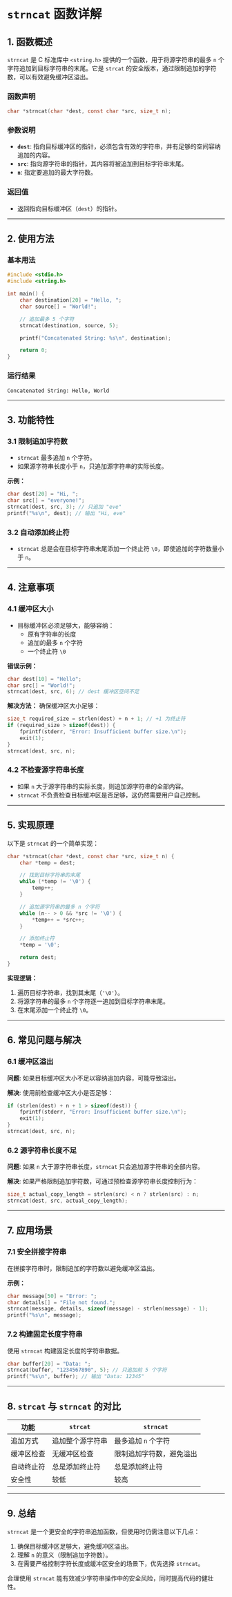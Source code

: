 # `strncat` 函数详解

## 1. 函数概述

`strncat` 是 C 标准库中 `<string.h>` 提供的一个函数，用于将源字符串的最多 `n` 个字符追加到目标字符串的末尾。它是 `strcat` 的安全版本，通过限制追加的字符数，可以有效避免缓冲区溢出。

### 函数声明
```c
char *strncat(char *dest, const char *src, size_t n);
```

### 参数说明
- **`dest`**: 指向目标缓冲区的指针，必须包含有效的字符串，并有足够的空间容纳追加的内容。
- **`src`**: 指向源字符串的指针，其内容将被追加到目标字符串末尾。
- **`n`**: 指定要追加的最大字符数。

### 返回值
- 返回指向目标缓冲区（`dest`）的指针。

---

## 2. 使用方法

### 基本用法
```c
#include <stdio.h>
#include <string.h>

int main() {
    char destination[20] = "Hello, ";
    char source[] = "World!";

    // 追加最多 5 个字符
    strncat(destination, source, 5);

    printf("Concatenated String: %s\n", destination);

    return 0;
}
```

### 运行结果
```
Concatenated String: Hello, World
```

---

## 3. 功能特性

### 3.1 限制追加字符数
- `strncat` 最多追加 `n` 个字符。
- 如果源字符串长度小于 `n`，只追加源字符串的实际长度。

**示例：**
```c
char dest[20] = "Hi, ";
char src[] = "everyone!";
strncat(dest, src, 3); // 只追加 "eve"
printf("%s\n", dest); // 输出 "Hi, eve"
```

### 3.2 自动添加终止符
- `strncat` 总是会在目标字符串末尾添加一个终止符 `\0`，即使追加的字符数量小于 `n`。

---

## 4. 注意事项

### 4.1 缓冲区大小
- 目标缓冲区必须足够大，能够容纳：
  - 原有字符串的长度
  - 追加的最多 `n` 个字符
  - 一个终止符 `\0`

**错误示例：**
```c
char dest[10] = "Hello";
char src[] = "World!";
strncat(dest, src, 6); // dest 缓冲区空间不足
```

**解决方法：**
确保缓冲区大小足够：
```c
size_t required_size = strlen(dest) + n + 1; // +1 为终止符
if (required_size > sizeof(dest)) {
    fprintf(stderr, "Error: Insufficient buffer size.\n");
    exit(1);
}
strncat(dest, src, n);
```

### 4.2 不检查源字符串长度
- 如果 `n` 大于源字符串的实际长度，则追加源字符串的全部内容。
- `strncat` 不负责检查目标缓冲区是否足够，这仍然需要用户自己控制。

---

## 5. 实现原理

以下是 `strncat` 的一个简单实现：
```c
char *strncat(char *dest, const char *src, size_t n) {
    char *temp = dest;

    // 找到目标字符串的末尾
    while (*temp != '\0') {
        temp++;
    }

    // 追加源字符串的最多 n 个字符
    while (n-- > 0 && *src != '\0') {
        *temp++ = *src++;
    }

    // 添加终止符
    *temp = '\0';

    return dest;
}
```

**实现逻辑：**
1. 遍历目标字符串，找到其末尾（`'\0'`）。
2. 将源字符串的最多 `n` 个字符逐一追加到目标字符串末尾。
3. 在末尾添加一个终止符 `\0`。

---

## 6. 常见问题与解决

### 6.1 缓冲区溢出
**问题**: 如果目标缓冲区大小不足以容纳追加内容，可能导致溢出。

**解决**: 使用前检查缓冲区大小是否足够：
```c
if (strlen(dest) + n + 1 > sizeof(dest)) {
    fprintf(stderr, "Error: Insufficient buffer size.\n");
    exit(1);
}
strncat(dest, src, n);
```

### 6.2 源字符串长度不足
**问题**: 如果 `n` 大于源字符串长度，`strncat` 只会追加源字符串的全部内容。

**解决**: 如果严格限制追加字符数，可通过预检查源字符串长度控制行为：
```c
size_t actual_copy_length = strlen(src) < n ? strlen(src) : n;
strncat(dest, src, actual_copy_length);
```

---

## 7. 应用场景

### 7.1 安全拼接字符串
在拼接字符串时，限制追加的字符数以避免缓冲区溢出。

**示例：**
```c
char message[50] = "Error: ";
char details[] = "File not found.";
strncat(message, details, sizeof(message) - strlen(message) - 1);
printf("%s\n", message);
```

### 7.2 构建固定长度字符串
使用 `strncat` 构建固定长度的字符串数据。
```c
char buffer[20] = "Data: ";
strncat(buffer, "1234567890", 5); // 只追加前 5 个字符
printf("%s\n", buffer); // 输出 "Data: 12345"
```

---

## 8. `strcat` 与 `strncat` 的对比

| 功能                  | `strcat`                        | `strncat`                        |
|-----------------------|----------------------------------|-----------------------------------|
| 追加方式              | 追加整个源字符串                | 最多追加 `n` 个字符              |
| 缓冲区检查            | 无缓冲区检查                    | 限制追加字符数，避免溢出          |
| 自动终止符            | 总是添加终止符                  | 总是添加终止符                   |
| 安全性                | 较低                           | 较高                            |

---

## 9. 总结

`strncat` 是一个更安全的字符串追加函数，但使用时仍需注意以下几点：
1. 确保目标缓冲区足够大，避免缓冲区溢出。
2. 理解 `n` 的意义（限制追加字符数）。
3. 在需要严格控制字符长度或缓冲区安全的场景下，优先选择 `strncat`。

合理使用 `strncat` 能有效减少字符串操作中的安全风险，同时提高代码的健壮性。